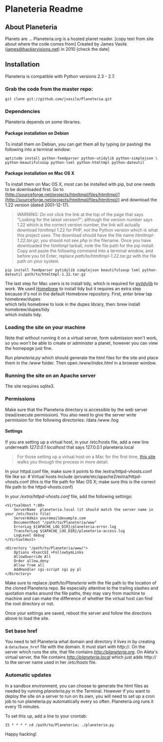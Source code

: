# Planeteria Readme


## About Planeteria

Planets are ...
Planeteria.org is a hosted planet reader. 
[copy text from site about where the code comes from]
Created by James Vasile (james@hackervisions.net) in 2010 [check the date]


## Installation

Planeteria is compatible with Python versions 2.3 - 2.7.


### Grab the code from the master repo:

    git clone git://github.com/jvasile/Planeteria.git


### Dependencies

Planeteria depends on some libraries.

#### Package installation on Debian
To install them on Debian, you can get them all by typing (or pasting) the following into a terminal window:

    aptitude install python-feedparser python-utidylib python-simplejson \
    python-beautifulsoup python-lxml python-htmltmpl python-dateutil

#### Package installation on Mac OS X
To install them on Mac OS X, most can be installed with pip, but one needs to be downloaded first. Go to [http://sourceforge.net/projects/htmltmpl/files/htmltmpl/](http://sourceforge.net/projects/htmltmpl/files/htmltmpl/) and download the 1.22 version  (dated 2001-12-17).  
> WARNING: *Do not* click the link at the top of the page that says "Looking for the latest version?"; although the version number says 1.22 which is the correct version number, the link will actually download htmltmpl 1.22 for PHP, not the Python version which is what this project uses. The download should have the file name *htmltmpl-1.22.tar.gz*; you should not see *php* in the filename.
Once you have downloaded the htmltmpl tarball, note the file path for the pip install. Copy and paste the following command into a terminal window, and before you hit Enter, replace *path/to/htmltmpl-1.22.tar.gz* with the file path on your system.

    pip install feedparser pytidylib simplejson beautifulsoup lxml python-dateutil path/to/htmltmpl-1.22.tar.gz


The last step for Mac users is to install tidy, which is required for [pytidylib](http://countergram.com/open-source/pytidylib/docs/index.html) to work.  We used [Homebrew](http://mxcl.github.com/homebrew/) to install tidy but it requires an extra step because it's not in the default Homebrew repository.  First, enter 
    brew tap homebrew/dupes  
which tells homebrew to look in the dupes library, then:
    brew install homebrew/dupes/tidy  
which installs tidy.


### Loading the site on your machine
Note that without running it on a virtual server, form submission won't work, so you won't be able to create or administer a planet, however you can view the homepage just fine.

Run *planeteria.py* which should generate the html files for the site and place them in the */www* folder.  Then open */www/index.html* in a browser window.


### Running the site on an Apache server

The site requires sqlite3.


### Permissions

Make sure that the Planeteria directory is accessible by the web server (read/execute permission).  You also need to give the server write permission for the following directories: 
    /data
    /www
    /log


#### Settings

If you are setting up a virtual host, in your /etc/hosts file, add a new line underneath *127.0.0.1 localhost* that says 
    127.0.0.1 planeteria.local

> For those setting up a virtual host on a Mac for the first time, [this site](http://www.456bereastreet.com/archive/201104/apache_with_virtual_hosts_php_and_ssi_on_mac_os_x_106/) walks you through the process in more detail. 

In your httpd.conf file, make sure it points to the /extra/httpd-vhosts.conf file like so:
    # Virtual hosts
    Include /private/etc/apache2/extra/httpd-vhosts.conf
(this is the file path for Mac OS X; make sure this is the correct file path to the httpd-vhosts.conf)

In your */extra/httpd-vhosts.conf* file, add the following settings:

    <VirtualHost *:80>
        ServerName  planeteria.local (it should match the server name in your /etc/hosts file)
        ServerAdmin youremail@example.com
        DocumentRoot "/path/to/Planeteria/www"
        ErrorLog ${APACHE_LOG_DIR}/planeteria-error.log
        TransferLog ${APACHE_LOG_DIR}/planeteria-access.log
        LogLevel debug
    </VirtualHost>

    <Directory "/path/to/Planeteria/www/">    
        Options +ExecCGI +FollowSymLinks
        AllowOverride All
        Order allow,deny
        Allow from all
        AddHandler cgi-script cgi py pl
    </Directory>

Make sure to replace */path/to/Planeteria* with the file path to the location of the cloned Planeteria repo. Be especially attentive to the trailing slashes and quotation marks around the file paths, they may vary from machine to machine and can make the difference of whether the virtual host can find the root directory or not.  

Once your settings are saved, reboot the server and follow the directions above to load the site.

### Set base href

You need to tell Planeteria what domain and directory it lives in by creating a `data/base_href` file with the domain.  It must start with *http://*.  On the server which runs the site, that file contains *http://planeteria.org*.  On Aleta's virtual server, the file contains *http://planeteria.local* which just adds http:// to the server name used in her */etc/hosts* file.  

### Automatic updates

In a sandbox environment, you can choose to generate the html files as needed by running *planeteria.py* in the Terminal.  However if you want to deploy the site on a server to run on its own, you will need to set up a cron job to run planeteria.py automatically every so often.  Planeteria.org runs it every 15 minutes.

To set this up, add a line to your crontab:

    15 * * * * cd /path/to/Planeteria; ./planeteria.py

Happy hacking!
